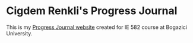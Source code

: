 # Cigdem Renkli's Progress Journal

This is my [Progress Journal website](https://github.com/BU-IE-582/fall21-CigdemRenkli/) created for IE 582 course at Bogazici University.